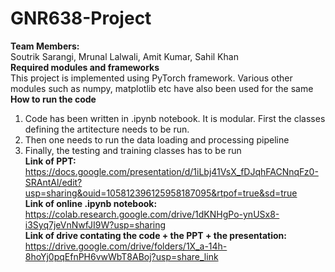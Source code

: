 # GNR638-Project
**Team Members:**<br />
Soutrik Sarangi, Mrunal Lalwali, Amit Kumar, Sahil Khan<br />
**Required modules and frameworks**<br />
This project is implemented using PyTorch framework. Various other modules such as numpy, matplotlib etc have also been used for the same<br />
**How to run the code**<br />
1. Code has been written in .ipynb notebook. It is modular. First the classes defining the artitecture needs to be run.<br />
2. Then one needs to run the data loading and processing pipeline<br />
3. Finally, the testing and training classes has to be run<br />
**Link of PPT:**<br />
https://docs.google.com/presentation/d/1iLbj41VsX_fDJqhFACNnqFz0-SRAntAl/edit?usp=sharing&ouid=105812396125958187095&rtpof=true&sd=true<br />
**Link of online .ipynb notebook:**<br />
https://colab.research.google.com/drive/1dKNHgPo-ynUSx8-i3Syq7jeVnNwfJI9W?usp=sharing<br />
**Link of drive contating the code + the PPT + the presentation:**<br />
https://drive.google.com/drive/folders/1X_a-14h-8hoYj0pqEfnPH6vwWbT8ABoj?usp=share_link<br />
